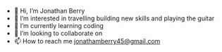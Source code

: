 - 👋 Hi, I’m Jonathan Berry
- 👀 I’m interested in travelling building new skills and playing the guitar 
- 🌱 I’m currently learning coding 
- 💞️ I’m looking to collaborate on 
- 📫 How to reach me jonathamberry45@gmail.com

<!---
JonnyBerry/JonnyBerry is a ✨ special ✨ repository because its `README.md` (this file) appears on your GitHub profile.
You can click the Preview link to take a look at your changes.
--->
